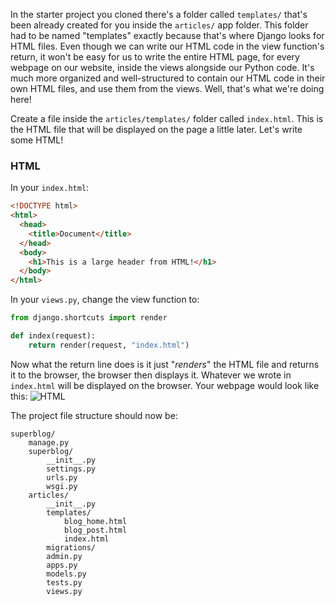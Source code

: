 In the starter project you cloned there's a folder called `templates/` that's been already created for you inside the `articles/` app folder. This folder had to be named "templates" exactly because that's where Django looks for HTML files. Even though we can write our HTML code in the view function's return, it won't be easy for us to write the entire HTML page, for every webpage on our website, inside the views alongside our Python code. It's much more organized and well-structured to contain our HTML code in their own HTML files, and use them from the views. Well, that's what we're doing here!

Create a file inside the `articles/templates/` folder called `index.html`. This is the HTML file that will be displayed on the page a little later. Let's write some HTML!

### HTML

In your `index.html`:

```html
<!DOCTYPE html>
<html>
  <head>
    <title>Document</title>
  </head>
  <body>
    <h1>This is a large header from HTML!</h1>
  </body>
</html>
```

In your `views.py`, change the view function to:

```python
from django.shortcuts import render

def index(request):
    return render(request, "index.html")
```

Now what the return line does is it just "_renders_" the HTML file and returns it to the browser, the browser then displays it. Whatever we wrote in `index.html` will be displayed on the browser. Your webpage would look like this:
![HTML](https://i.imgur.com/E0YSLA2.png)

The project file structure should now be:

```
superblog/
    manage.py
    superblog/
        __init__.py
        settings.py
        urls.py
        wsgi.py
    articles/
        __init__.py
        templates/
            blog_home.html
            blog_post.html
            index.html
        migrations/
        admin.py
        apps.py
        models.py
        tests.py
        views.py
```
